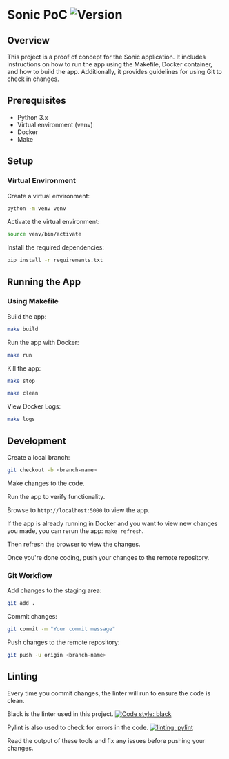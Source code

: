 # Sonic PoC ![Version](https://img.shields.io/docker/v/thefueley/sonic-poc?style=for-the-badge&logo=python&logoColor=white&label=OlympiLearn&link=https%3A%2F%2Folympilearn.com)

## Overview

This project is a proof of concept for the Sonic application. It includes instructions on how to run the app using the Makefile, Docker container, and how to build the app. Additionally, it provides guidelines for using Git to check in changes.

## Prerequisites

- Python 3.x
- Virtual environment (venv)
- Docker
- Make

## Setup

### Virtual Environment

Create a virtual environment:

```sh
python -m venv venv
```

Activate the virtual environment:

```sh
source venv/bin/activate
```

Install the required dependencies:

```sh
pip install -r requirements.txt
```

## Running the App

### Using Makefile

Build the app:

```sh
make build
```

Run the app with Docker:

```sh
make run
```

Kill the app:

```sh
make stop
```

```sh
make clean
```

View Docker Logs:

```sh
make logs
```

## Development

Create a local branch:

```sh
git checkout -b <branch-name>
```

Make changes to the code.

Run the app to verify functionality.

Browse to `http://localhost:5000` to view the app.

If the app is already running in Docker and you want to view new changes you made, you can rerun the app: `make refresh`.

Then refresh the browser to view the changes.

Once you're done coding, push your changes to the remote repository.

### Git Workflow

Add changes to the staging area:

```sh
git add .
```

Commit changes:

```sh
git commit -m "Your commit message"
```

Push changes to the remote repository:

```sh
git push -u origin <branch-name>
```

## Linting

Every time you commit changes, the linter will run to ensure the code is clean.

Black is the linter used in this project.
[![Code style: black](https://img.shields.io/badge/code%20style-black-000000.svg)](https://github.com/psf/black)

Pylint is also used to check for errors in the code.
[![linting: pylint](https://img.shields.io/badge/linting-pylint-yellowgreen)](https://github.com/pylint-dev/pylint)

Read the output of these tools and fix any issues before pushing your changes.